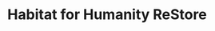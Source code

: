 ---
title: "Habitat for Humanity ReStore"
url: /nashville/habitat-for-humanity-restore/
shop: Gebrauchtwaren
---